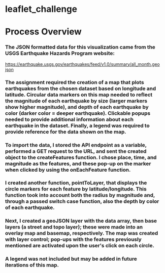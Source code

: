 # leaflet_challenge

# Process Overview

### The JSON formatted data for this visualization came from the USGS Earthquake Hazards Program website:
https://earthquake.usgs.gov/earthquakes/feed/v1.0/summary/all_month.geojson 

### The assignment required the creation of a map that plots earthquakes from the chosen dataset based on longitude and latitude. Circular data markers on this map needed to reflect the magnitude of each earthquake by size (larger markers show higher magnitude), and depth of each earthquake by color (darker color = deeper earthquake). Clickable popups needed to provide additional information about each earthquake in the dataset. Finally, a legend was required to provide reference for the data shown on the map.

### To import the data, I stored the API endpoint as a variable, performed a GET request to the URL, and sent the created object to the createFeatures function. I chose place, time, and magnitude as the features, and these pop-up on the marker when clicked by using the onEachFeature function.
### I created another function, pointToLayer, that displays the circle markers for each feature by latitude/longitude. This function took into account both the radius by magnitude and, through a passed switch case function, also the depth by color of each earthquake.
### Next, I created a geoJSON layer with the data array, then base layers (a street and topo layer); these were made into an overlay map and basemap, respectively. The map was created with layer control; pop-ups with the features previously mentioned are activated upon the user's click on each circle.

### A legend was not included but may be added in future iterations of this map.
